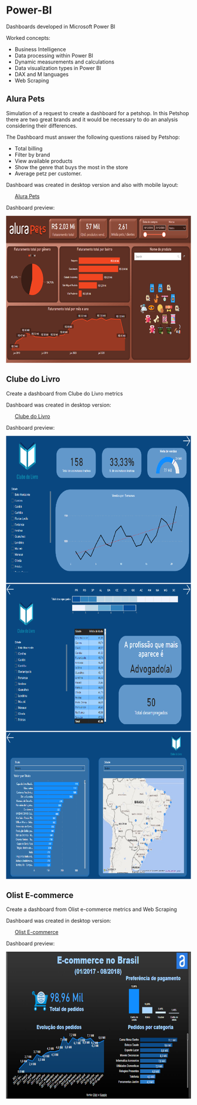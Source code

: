 # Power-BI 

Dashboards developed in Microsoft Power BI

Worked concepts:
- Business Intelligence 
- Data processing within Power BI
- Dynamic measurements and calculations
- Data visualization types in Power BI
- DAX and M languages
- Web Scraping

## Alura Pets

Simulation of a request to create a dashboard for a petshop. In this Petshop there are two great brands and it would be necessary to do an analysis considering their differences.

The Dashboard must answer the following questions raised by Petshop: 
- Total billing
- Filter by brand
- View available products
- Show the genre that buys the most in the store
- Average petz per customer.

Dashboard was created in desktop version and also with mobile layout:

<ul>
  <a href="Alura Pets.pbix">Alura Pets</a>
</ul>

Dashboard preview:

<img src="alura_pets.png" data-canonical-src="alura_pets.png" width="700" height="400" />


## Clube do Livro

Create a dashboard from Clube do Livro metrics

Dashboard was created in desktop version:

<ul>
  <a href="Clube do livro.pbix">Clube do Livro </a>
</ul>

Dashboard preview:

<img src="Clube_do_livro_dash1.png" data-canonical-src="Clube_do_livro_dash1.png" width="700" height="400" />

<img src="Clube_do_livro_dash2.png" data-canonical-src="Clube_do_livro_dash2.png" width="700" height="400" />

<img src="Clube_do_livro_dash3.png" data-canonical-src="Clube_do_livro_dash3.png" width="700" height="400" />

## Olist E-commerce

Create a dashboard from Olist e-commerce metrics and Web Scraping

Dashboard was created in desktop version:

<ul>
  <a href="Dashboard+Olist.pbix">Olist E-commerce </a>
</ul>

Dashboard preview:

<img src="Olist_dash.png" data-canonical-src="Olist_dash.png" width="700" height="400" />


